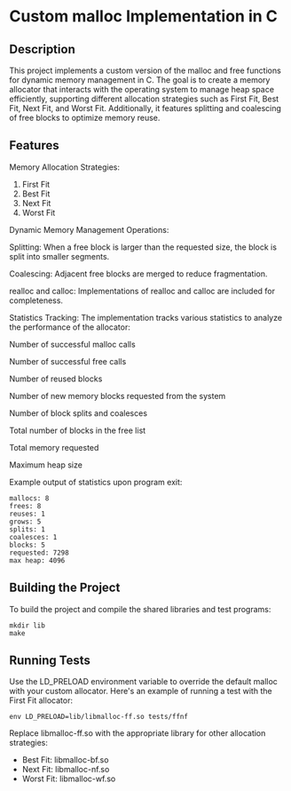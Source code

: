 # Custom malloc Implementation in C
## Description
This project implements a custom version of the malloc and free functions for dynamic memory management in C. The goal is to create a memory allocator that interacts with the operating system to manage heap space efficiently, supporting different allocation strategies such as First Fit, Best Fit, Next Fit, and Worst Fit. Additionally, it features splitting and coalescing of free blocks to optimize memory reuse.

## Features
Memory Allocation Strategies:

1. First Fit
2. Best Fit
3. Next Fit
4. Worst Fit

Dynamic Memory Management Operations:

Splitting: When a free block is larger than the requested size, the block is split into smaller segments.

Coalescing: Adjacent free blocks are merged to reduce fragmentation.

realloc and calloc: Implementations of realloc and calloc are included for completeness.

Statistics Tracking: The implementation tracks various statistics to analyze the performance of the allocator:

Number of successful malloc calls

Number of successful free calls

Number of reused blocks

Number of new memory blocks requested from the system

Number of block splits and coalesces

Total number of blocks in the free list

Total memory requested

Maximum heap size

Example output of statistics upon program exit:
```
mallocs: 8
frees: 8
reuses: 1
grows: 5
splits: 1
coalesces: 1
blocks: 5
requested: 7298
max heap: 4096
```

## Building the Project
To build the project and compile the shared libraries and test programs:
```
mkdir lib
make
```

## Running Tests
Use the LD_PRELOAD environment variable to override the default malloc with your custom allocator. Here's an example of running a test with the First Fit allocator:
```
env LD_PRELOAD=lib/libmalloc-ff.so tests/ffnf
```
Replace libmalloc-ff.so with the appropriate library for other allocation strategies:

* Best Fit: libmalloc-bf.so
* Next Fit: libmalloc-nf.so
* Worst Fit: libmalloc-wf.so

